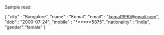 Sample read

{ "city" : "Bangalore", "name" : "Komal", "email" : "komal1990@gmail.com", "dob" : "2000-07-24", "mobile" : "******5875", "nationality" : "India", "gender":"female" }
